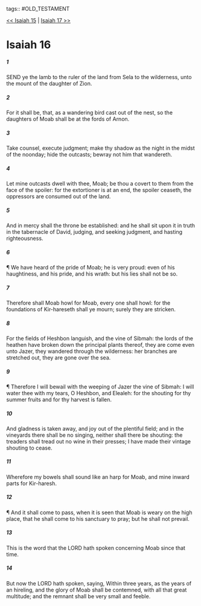 tags:: #OLD_TESTAMENT

[<< Isaiah 15](OLD_TESTAMENT/23_Isaiah/Isaiah_15.md) | [Isaiah 17 >>](OLD_TESTAMENT/23_Isaiah/Isaiah_17.md)

# Isaiah 16

##### 1

SEND ye the lamb to the ruler of the land from Sela to the wilderness, unto the mount of the daughter of Zion.

##### 2

For it shall be, that, as a wandering bird cast out of the nest, so the daughters of Moab shall be at the fords of Arnon.

##### 3

Take counsel, execute judgment; make thy shadow as the night in the midst of the noonday; hide the outcasts; bewray not him that wandereth.

##### 4

Let mine outcasts dwell with thee, Moab; be thou a covert to them from the face of the spoiler: for the extortioner is at an end, the spoiler ceaseth, the oppressors are consumed out of the land.

##### 5

And in mercy shall the throne be established: and he shall sit upon it in truth in the tabernacle of David, judging, and seeking judgment, and hasting righteousness.

##### 6

¶ We have heard of the pride of Moab; he is very proud: even of his haughtiness, and his pride, and his wrath: but his lies shall not be so.

##### 7

Therefore shall Moab howl for Moab, every one shall howl: for the foundations of Kir-hareseth shall ye mourn; surely they are stricken.

##### 8

For the fields of Heshbon languish, and the vine of Sibmah: the lords of the heathen have broken down the principal plants thereof, they are come even unto Jazer, they wandered through the wilderness: her branches are stretched out, they are gone over the sea.

##### 9

¶ Therefore I will bewail with the weeping of Jazer the vine of Sibmah: I will water thee with my tears, O Heshbon, and Elealeh: for the shouting for thy summer fruits and for thy harvest is fallen.

##### 10

And gladness is taken away, and joy out of the plentiful field; and in the vineyards there shall be no singing, neither shall there be shouting: the treaders shall tread out no wine in their presses; I have made their vintage shouting to cease.

##### 11

Wherefore my bowels shall sound like an harp for Moab, and mine inward parts for Kir-haresh.

##### 12

¶ And it shall come to pass, when it is seen that Moab is weary on the high place, that he shall come to his sanctuary to pray; but he shall not prevail.

##### 13

This is the word that the LORD hath spoken concerning Moab since that time.

##### 14

But now the LORD hath spoken, saying, Within three years, as the years of an hireling, and the glory of Moab shall be contemned, with all that great multitude; and the remnant shall be very small and feeble.
